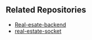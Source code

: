 
## Related Repositories
- [Real-esate-backend](https://github.com/salman-faris-pk/Real-estate_backend)
- [real-estate-socket](https://github.com/salman-faris-pk/real_estate_Socket)
